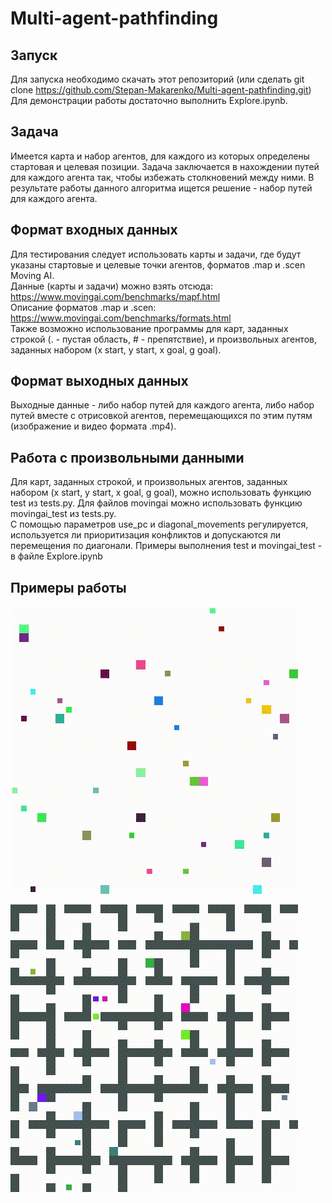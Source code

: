 # Multi-agent-pathfinding
## Запуск
Для запуска необходимо скачать этот репозиторий (или сделать git clone https://github.com/Stepan-Makarenko/Multi-agent-pathfinding.git)  
Для демонстрации работы достаточно выполнить Explore.ipynb.
## Задача
Имеется карта и набор агентов, для каждого из которых определены стартовая и целевая позиции. Задача заключается в нахождении путей для каждого агента так, чтобы избежать столкновений между ними. В результате работы данного алгоритма ищется решение - набор путей для каждого агента.
## Формат входных данных
Для тестирования следует использовать карты и задачи, где будут указаны стартовые и целевые точки агентов, форматов .map и .scen Moving AI.  
Данные (карты и задачи) можно взять отсюда: https://www.movingai.com/benchmarks/mapf.html  
Описание форматов .map и .scen: https://www.movingai.com/benchmarks/formats.html  
Также возможно использование программы для карт, заданных строкой (. - пустая область, # - препятствие), и произвольных агентов, заданных набором (x start, y start, x goal, g goal). 
## Формат выходных данных
Выходные данные - либо набор путей для каждого агента, либо набор путей вместе с отрисовкой агентов, перемещающихся по этим путям (изображение и видео формата .mp4).  
## Работа с произвольными данными
Для карт, заданных строкой, и произвольных агентов, заданных набором (x start, y start, x goal, g goal), можно использовать функцию test из tests.py.
Для файлов movingai можно использовать функцию movingai_test из tests.py.  
С помощью параметров use_pc и diagonal_movements регулируется, используется ли приоритизация конфликтов и допускаются ли перемещения по диагонали.
Примеры выполнения test и movingai_test - в файле Explore.ipynb
## Примеры работы
![1](media/empty.gif)

![2](media/room.gif)

